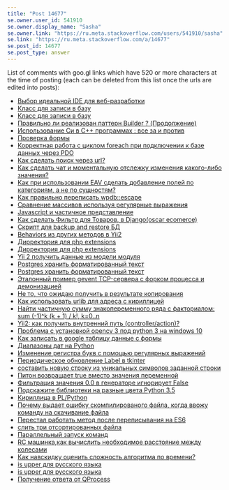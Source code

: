 ```yaml
---
title: "Post 14677"
se.owner.user_id: 541910
se.owner.display_name: "Sasha"
se.owner.link: "https://ru.meta.stackoverflow.com/users/541910/sasha"
se.link: "https://ru.meta.stackoverflow.com/a/14677"
se.post_id: 14677
se.post_type: answer
---
```

<p>List of comments with goo.gl links which have 520 or more characters at the time of posting (each can be deleted from this list once the urls are edited into posts):</p>
<ul>
<li><a href="https://ru.stackoverflow.com/q/247785/247837#comment247850_247837">Выбор идеальной IDE для веб-разработки</a></li>
<li><a href="https://ru.stackoverflow.com/q/247944/247983#comment248036_247983">Класс для записи в базу</a></li>
<li><a href="https://ru.stackoverflow.com/q/247944/247983#comment248169_247983">Класс для записи в базу</a></li>
<li><a href="https://ru.stackoverflow.com/q/253372/253399#comment253419_253399">Правильно ли реализован паттерн Builder ? (Продолжение)</a></li>
<li><a href="https://ru.stackoverflow.com/q/263710/264400#comment264641_264400">Использование Си в C++ программах : все за и против</a></li>
<li><a href="https://ru.stackoverflow.com/q/386105/386123#comment386184_386123">Проверка формы</a></li>
<li><a href="https://ru.stackoverflow.com/q/400355/400410#comment400519_400410">Корректная работа с циклом foreach при подключении к базе данных через PDO</a></li>
<li><a href="https://ru.stackoverflow.com/q/401241/401258#comment401848_401258">Как сделать поиск через url?</a></li>
<li><a href="https://ru.stackoverflow.com/q/401620/401709#comment401759_401709">Как сделать чат и моментальную отслежку изменения какого-либо значения?</a></li>
<li><a href="https://ru.stackoverflow.com/q/403393/#comment403575_403393">Как при использовании EAV сделать добавление полей по категориям, а не по сущностям?</a></li>
<li><a href="https://ru.stackoverflow.com/q/403946/#comment404264_403946">Как правильно переписать wpdb::escape</a></li>
<li><a href="https://ru.stackoverflow.com/q/418454/418458#comment422717_418458">Сравнение массивов используя регулярные выражения</a></li>
<li><a href="https://ru.stackoverflow.com/q/433425/433494#comment450425_433494">Javascript и частичное представление</a></li>
<li><a href="https://ru.stackoverflow.com/q/456121/#comment494477_456121">Как сделать Фильтр для Товаров, в Django(oscar ecomerce)</a></li>
<li><a href="https://ru.stackoverflow.com/q/460398/#comment502494_460398">Скрипт для backup and restore БД</a></li>
<li><a href="https://ru.stackoverflow.com/q/461286/#comment505248_461286">Behaviors из других методов в Yii2</a></li>
<li><a href="https://ru.stackoverflow.com/q/461933/#comment506057_461933">Дирректория для php extensions</a></li>
<li><a href="https://ru.stackoverflow.com/q/461933/#comment506067_461933">Дирректория для php extensions</a></li>
<li><a href="https://ru.stackoverflow.com/q/462799/#comment508003_462799">Yii 2 получить данные из модели модуля</a></li>
<li><a href="https://ru.stackoverflow.com/q/466991/#comment517154_466991">Postgres хранить форматированный текст</a></li>
<li><a href="https://ru.stackoverflow.com/q/466991/#comment517157_466991">Postgres хранить форматированный текст</a></li>
<li><a href="https://ru.stackoverflow.com/q/476372/#comment542155_476372">Эталонный пример gevent TCP-сервера с форком процесса и демонизацией</a></li>
<li><a href="https://ru.stackoverflow.com/q/487625/487643#comment570851_487643">Не то, что ожидаю получить в результате копирования</a></li>
<li><a href="https://ru.stackoverflow.com/q/487673/487922#comment570834_487922">Как использовать urlib для адреса с кириллицей</a></li>
<li><a href="https://ru.stackoverflow.com/q/515861/515973#comment1104051_515973">Найти частичную сумму знакопеременного ряда с факториалом: sum (-1)^k (k + 1) / k!, k=0..n</a></li>
<li><a href="https://ru.stackoverflow.com/q/520039/526320#comment653268_526320">Yii2: как получить внутренний путь (controller/action)?</a></li>
<li><a href="https://ru.stackoverflow.com/q/548016/#comment822816_548016">Проблема с установкой opencv 3 под python 3 на windows 10</a></li>
<li><a href="https://ru.stackoverflow.com/q/572643/#comment754342_572643">Как записать в google таблицу данные с формы</a></li>
<li><a href="https://ru.stackoverflow.com/q/579027/#comment767922_579027">Диапазоны дат на Python</a></li>
<li><a href="https://ru.stackoverflow.com/q/580076/580078#comment770885_580078">Изменение регистра букв с помощью регулярных выражений</a></li>
<li><a href="https://ru.stackoverflow.com/q/581331/581363#comment773518_581363">Периодическое обновление Label в tkinter</a></li>
<li><a href="https://ru.stackoverflow.com/q/595962/#comment804074_595962">составить новую строку из уникальных символов заданной строки</a></li>
<li><a href="https://ru.stackoverflow.com/q/597119/#comment806794_597119">Питон возвращает true вместо значения переменной</a></li>
<li><a href="https://ru.stackoverflow.com/q/599974/#comment812664_599974">Фильтрация значения 0.0 в генераторе игнорирует False</a></li>
<li><a href="https://ru.stackoverflow.com/q/601004/#comment815021_601004">Подскажите библиотеки на разные цвета Python 3.5</a></li>
<li><a href="https://ru.stackoverflow.com/q/601271/#comment815449_601271">Кириллица в PL/Python</a></li>
<li><a href="https://ru.stackoverflow.com/q/606304/606324#comment826687_606324">Почему выдает ошибку скомпилированого файла, когда ввожу команду на скачивание файла</a></li>
<li><a href="https://ru.stackoverflow.com/q/607031/#comment828186_607031">Перестал работать метод после переписывания на ES6</a></li>
<li><a href="https://ru.stackoverflow.com/q/621251/621255#comment865158_621255">слить три отсортированных файла</a></li>
<li><a href="https://ru.stackoverflow.com/q/622735/#comment1047970_622735">Параллельный запуск команд</a></li>
<li><a href="https://ru.stackoverflow.com/q/624801/#comment1074836_624801">RC машинка,как вычислить необходимое расстояние между колесами</a></li>
<li><a href="https://ru.stackoverflow.com/q/629759/629815#comment888270_629815">Как навскидку оценить сложность алгоритма по времени?</a></li>
<li><a href="https://ru.stackoverflow.com/q/636828/655458#comment949136_655458">is upper для русского языка</a></li>
<li><a href="https://ru.stackoverflow.com/q/636828/655458#comment947221_655458">is upper для русского языка</a></li>
<li><a href="https://ru.stackoverflow.com/q/660512/#comment951879_660512">Получение ответа от QProcess</a></li>
</ul>
